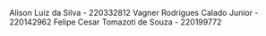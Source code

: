 Alison Luiz da Silva - 220332812
Vagner Rodrigues Calado Junior - 220142962
Felipe Cesar Tomazoti de Souza - 220199772